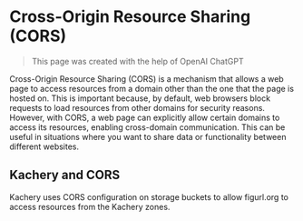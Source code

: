 # Cross-Origin Resource Sharing (CORS)

> This page was created with the help of OpenAI ChatGPT

Cross-Origin Resource Sharing (CORS) is a mechanism that allows a web page to access resources from a domain other than the one that the page is hosted on. This is important because, by default, web browsers block requests to load resources from other domains for security reasons. However, with CORS, a web page can explicitly allow certain domains to access its resources, enabling cross-domain communication. This can be useful in situations where you want to share data or functionality between different websites.

## Kachery and CORS

Kachery uses CORS configuration on storage buckets to allow figurl.org to access resources from the Kachery zones.